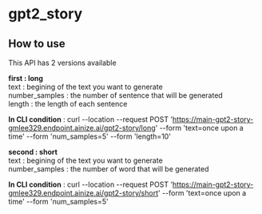 # gpt2_story

## How to use

This API has 2 versions available

**first : long**  
text : begining of the text you want to generate  
number_samples : the number of sentence that will be generated  
length : the length of each sentence  

**In CLI condition** :
curl --location --request POST 'https://main-gpt2-story-gmlee329.endpoint.ainize.ai/gpt2-story/long' --form 'text=once upon a time' --form 'num_samples=5' --form 'length=10'

**second : short**  
text : begining of the text you want to generate  
number_samples : the number of word that will be generated  

**In CLI condition** :
curl --location --request POST 'https://main-gpt2-story-gmlee329.endpoint.ainize.ai/gpt2-story/short' --form 'text=once upon a time' --form 'num_samples=5'
